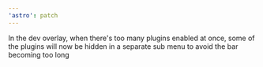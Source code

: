 ```yaml
---
'astro': patch
---
```


In the dev overlay, when there's too many plugins enabled at once, some of the plugins will now be hidden in a separate sub menu to avoid the bar becoming too long
